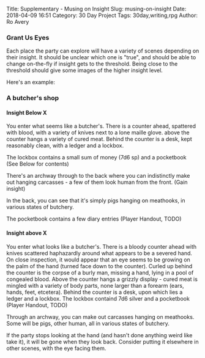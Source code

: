 Title: Supplementary - Musing on Insight
Slug: musing-on-insight
Date: 2018-04-09 16:51
Category: 30 Day Project
Tags: 30day,writing,rpg
Author: Ro Avery

### Grant Us Eyes

Each place the party can explore will have a variety of scenes depending on their insight. It should be unclear which one is "true", and should be able to change on-the-fly if insight gets to the threshold. Being close to the threshold should give some images of the higher insight level.

Here's an example:

### A butcher's shop

#### Insight Below X

You enter what seems like a butcher's. There is a counter ahead, spattered with blood, with a variety of knives next to a lone maille glove. above the counter hangs a variety of cured meat. Behind the counter is a desk, kept reasonably clean, with a ledger and a lockbox. 

The lockbox contains a small sum of money (7d6 sp) and a pocketbook (See Below for contents)

There's an archway through to the back where you can indistinctly make out hanging carcasses - a few of them look human from the front. (Gain insight)

In the back, you can see that it's simply pigs hanging on meathooks, in various states of butchery.

The pocketbook contains a few diary entries (Player Handout, TODO)

#### Insight above X

You enter what looks like a butcher's. There is a bloody counter ahead with knives scattered haphazardly around what appears to be a severed hand. On close inspection, it would appear that an eye seems to be growing on the palm of the hand (turned face down to the counter). Curled up behind the counter is the corpse of a burly man, missing a hand, lying in a pool of congealed blood. Above the counter hangs a grizzly display - cured meat is mingled with a variety of body parts, none larger than a forearm (ears, hands, feet, etcetera). Behind the counter is a desk, upon which lies a ledger and a lockbox. The lockbox containd 7d6 silver and a pocketbook (Player Handout, TODO)

Through an archway, you can make out carcasses hanging on meathooks. Some will be pigs, other human, all in various states of butchery. 

If the party stops looking at the hand (and hasn't done anything weird like take it), it will be gone when they look back. Consider putting it elsewhere in other scenes, with the eye facing them.
